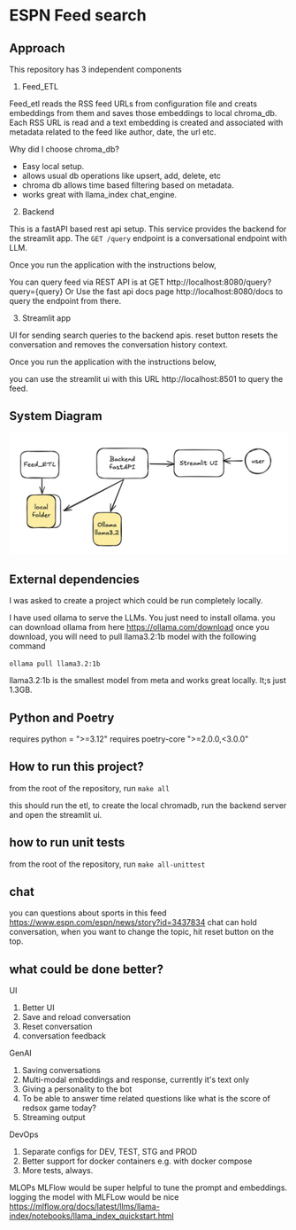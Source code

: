 # ESPN Feed search

## Approach
This repository has 3 independent components

1. Feed_ETL

Feed_etl reads the RSS feed URLs from configuration file and creats embeddings from them and saves those embeddings to local chroma_db. 
Each RSS URL is read and a text embedding is created and associated with metadata related to the feed like author, date, the url etc.

Why did I choose chroma_db? 
* Easy local setup.
* allows usual db operations like upsert, add, delete, etc
* chroma db allows time based filtering based on metadata. 
* works great with llama_index chat_engine. 

2. Backend 

This is a fastAPI based rest api setup. This service provides the backend for the streamlit app. 
The `GET /query` endpoint is a conversational endpoint with LLM.

Once you run the application with the instructions below,

You can query feed via REST API is at GET http://localhost:8080/query?query={query} 
Or 
Use the fast api docs page http://localhost:8080/docs to query the endpoint from there.


3. Streamlit app

UI for sending search queries to the backend apis. 
reset button resets the conversation and removes the conversation history context.

Once you run the application with the instructions below, 

you can use the streamlit ui with this URL http://localhost:8501 to query the feed.


## System Diagram
![System Diagram](system_diagram.png)



## External dependencies

I was asked to create a project which could be run completely locally. 

I have used ollama to serve the LLMs. You just need to install ollama.
you can download ollama from here https://ollama.com/download
once you download, you will need to pull llama3.2:1b model with the following command

`ollama pull llama3.2:1b`

llama3.2:1b is the smallest model from meta and works great locally. It;s just 1.3GB.

## Python and Poetry
requires python = ">=3.12"
requires poetry-core ">=2.0.0,<3.0.0"


## How to run this project? 
from the root of the repository, run   `make all` 

this should run the etl, to create the local chromadb, run the backend server and open the streamlit ui.


## how to run unit tests 
from the root of the repository, run   `make all-unittest` 


## chat
you can questions about sports in this feed https://www.espn.com/espn/news/story?id=3437834
chat can hold conversation, when you want to change the topic, hit reset button on the top.

## what could be done better?
UI
1. Better UI
2. Save and reload conversation
3. Reset conversation
4. conversation feedback

GenAI
1. Saving conversations
2. Multi-modal embeddings and response, currently it's text only
3. Giving a personality to the bot
4. To be able to answer time related questions like what is the score of redsox game today?
5. Streaming output


DevOps
1. Separate configs for DEV, TEST, STG and PROD
2. Better support for docker containers e.g. with docker compose
3. More tests, always.

MLOPs
MLFlow would be super helpful to tune the prompt and embeddings. 
logging the model with MLFLow would be nice https://mlflow.org/docs/latest/llms/llama-index/notebooks/llama_index_quickstart.html





